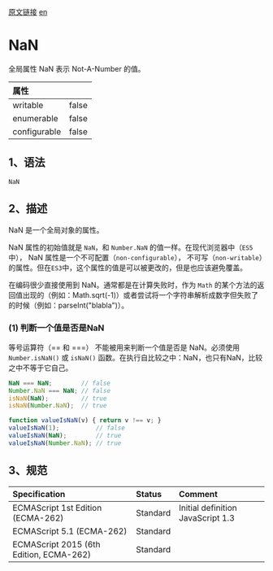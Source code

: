 <a href="https://developer.mozilla.org/zh-CN/docs/Web/JavaScript/Reference/Global_Objects/NaN" target="_blank">原文链接</a>
<a href="https://developer.mozilla.org/en-US/docs/Web/JavaScript/Reference/Global_Objects/NaN" target="_blank">en</a>

# NaN

全局属性 NaN 表示 Not-A-Number 的值。

| 属性         |       |
|:------------|:-----|
| writable     | false |
| enumerable   | false |
| configurable | false |

## 1、语法

`NaN`

## 2、描述

NaN 是一个全局对象的属性。

NaN 属性的初始值就是 `NaN`，和 `Number.NaN` 的值一样。在现代浏览器中（`ES5`中）， NaN 属性是一个不可配置（`non-configurable`），
不可写（`non-writable`）的属性。但在`ES3`中，这个属性的值是可以被更改的，但是也应该避免覆盖。

在编码很少直接使用到 NaN。通常都是在计算失败时，作为 `Math` 的某个方法的返回值出现的（例如：Math.sqrt(-1)）或者尝试将一个字符串解析成数字但失败了的时候（例如：parseInt("blabla")）。

### (1) 判断一个值是否是NaN

等号运算符（== 和 ===） 不能被用来判断一个值是否是 NaN。必须使用 `Number.isNaN()` 或 `isNaN()` 函数。在执行自比较之中：NaN，也只有NaN，比较之中不等于它自己。

```javascript
NaN === NaN;        // false
Number.NaN === NaN; // false
isNaN(NaN);         // true
isNaN(Number.NaN);  // true

function valueIsNaN(v) { return v !== v; }
valueIsNaN(1);          // false
valueIsNaN(NaN);        // true
valueIsNaN(Number.NaN); // true
```

## 3、规范

| Specification                           | Status   | Comment                           |
|:-----------------------------------|:--------|:------------------------------|
| ECMAScript 1st Edition (ECMA-262)       | Standard | Initial definition JavaScript 1.3 |
| ECMAScript 5.1 (ECMA-262)               | Standard |                    |
| ECMAScript 2015 (6th Edition, ECMA-262) | Standard |                    |